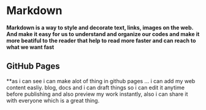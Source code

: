 
# Markdown 
**Markdown is a way to style and decorate text, links, images on the web.
And make it easy for us to understand and organize our codes and make it more beatiful to the reader that help to read more faster and can reach to what we want fast**

## GitHub Pages
**as i can see i can make alot of thing in github pages ... i can add my web content easliy.  blog, docs and i can draft things so i can edit it anytime before publishing and also preview my work instantly, also i can share it with everyone which is a great thing.
